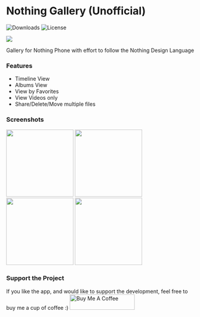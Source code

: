 # Nothing Gallery (Unofficial)
![Downloads](https://img.shields.io/github/downloads/jerichoi224/Nothing-Gallery/total?color=%23247EE0&label=Downloads)
![License](https://img.shields.io/github/license/jerichoi224/Nothing-Gallery?color=%23247EE0)

 <img src="https://raw.githubusercontent.com/jerichoi224/Nothing-Gallery/main/images/feature_art.png">

Gallery for Nothing Phone with effort to follow the Nothing Design Language

### Features
- Timeline View
- Albums View
- View by Favorites
- View Videos only
- Share/Delete/Move multiple files

### Screenshots
<p float="left">
    <img src="https://raw.githubusercontent.com/jerichoi224/Nothing-Gallery/main/images/albums_page.png" width="180">
    <img src="https://raw.githubusercontent.com/jerichoi224/Nothing-Gallery/main/images/timeline_page.png" width="180">
    <img src="https://raw.githubusercontent.com/jerichoi224/Nothing-Gallery/main/images/grid_page.png" width="180">
    <img src="https://raw.githubusercontent.com/jerichoi224/Nothing-Gallery/main/images/move_feature.png" width="180">
</p>

### Support the Project
If you like the app, and would like to support the development, feel free to buy me a cup of coffee :) 
<a href="https://www.buymeacoffee.com/jerichoi224" target="_blank"><img src="https://cdn.buymeacoffee.com/buttons/default-orange.png" alt="Buy Me A Coffee" height="41" width="174"></a>
